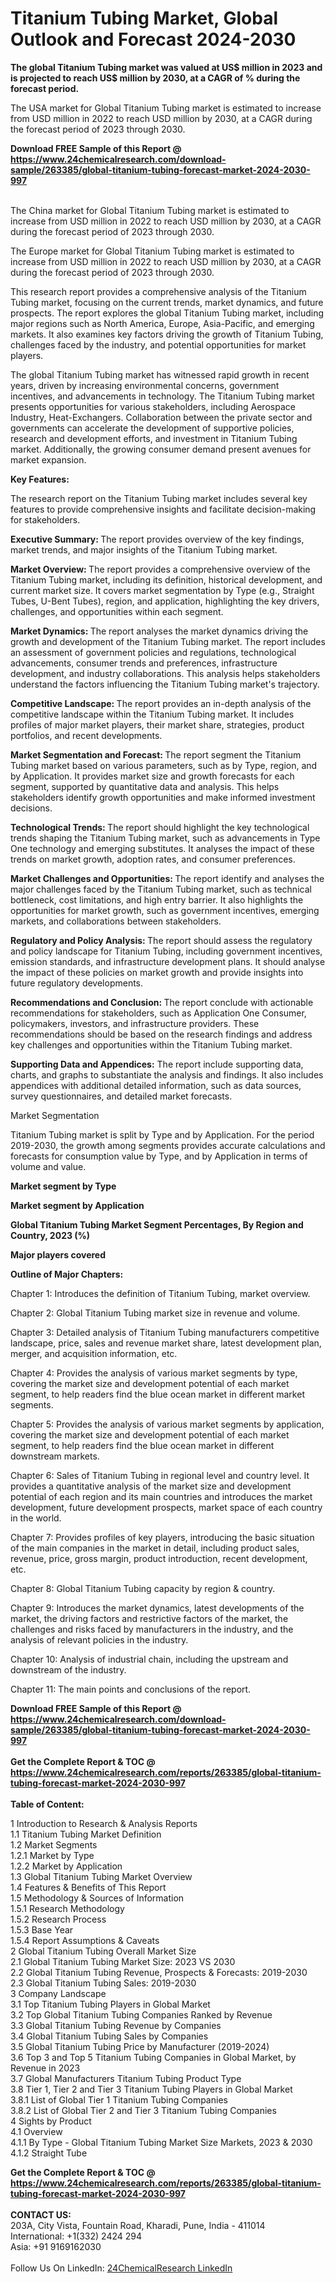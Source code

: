 <h1>Titanium Tubing Market, Global Outlook and Forecast 2024-2030</h1><p><strong>The global Titanium Tubing market was valued at US$ million in 2023 and is projected to reach US$ million by 2030, at a CAGR of % during the forecast period.</strong></p><p>
</p><p>The USA market for Global Titanium Tubing market is estimated to increase from USD million in 2022 to reach USD million by 2030, at a CAGR during the forecast period of 2023 through 2030.</p><div><b>Download FREE Sample of this Report @ 
            <a href="https://www.24chemicalresearch.com/download-sample/263385/global-titanium-tubing-forecast-market-2024-2030-997">
            https://www.24chemicalresearch.com/download-sample/263385/global-titanium-tubing-forecast-market-2024-2030-997</a></b></div><br><p>
</p><p>The China market for Global Titanium Tubing market is estimated to increase from USD million in 2022 to reach USD million by 2030, at a CAGR during the forecast period of 2023 through 2030.</p><p>
</p><p>The Europe market for Global Titanium Tubing market is estimated to increase from USD million in 2022 to reach USD million by 2030, at a CAGR during the forecast period of 2023 through 2030.</p><p>
</p><p>This research report provides a comprehensive analysis of the Titanium Tubing market, focusing on the current trends, market dynamics, and future prospects. The report explores the global Titanium Tubing market, including major regions such as North America, Europe, Asia-Pacific, and emerging markets. It also examines key factors driving the growth of Titanium Tubing, challenges faced by the industry, and potential opportunities for market players.</p><p>
The global Titanium Tubing market has witnessed rapid growth in recent years, driven by increasing environmental concerns, government incentives, and advancements in technology. The Titanium Tubing market presents opportunities for various stakeholders, including Aerospace Industry, Heat-Exchangers. Collaboration between the private sector and governments can accelerate the development of supportive policies, research and development efforts, and investment in Titanium Tubing market. Additionally, the growing consumer demand present avenues for market expansion.</p><p>
<strong>Key Features:</strong></p><p>
The research report on the Titanium Tubing market includes several key features to provide comprehensive insights and facilitate decision-making for stakeholders.</p><p>
<strong>Executive Summary: </strong>The report provides overview of the key findings, market trends, and major insights of the Titanium Tubing market.</p><p>
<strong>Market Overview: </strong>The report provides a comprehensive overview of the Titanium Tubing market, including its definition, historical development, and current market size. It covers market segmentation by Type (e.g., Straight Tubes, U-Bent Tubes), region, and application, highlighting the key drivers, challenges, and opportunities within each segment.</p><p>
<strong>Market Dynamics: </strong>The report analyses the market dynamics driving the growth and development of the Titanium Tubing market. The report includes an assessment of government policies and regulations, technological advancements, consumer trends and preferences, infrastructure development, and industry collaborations. This analysis helps stakeholders understand the factors influencing the Titanium Tubing market's trajectory.</p><p>
<strong>Competitive Landscape: </strong>The report provides an in-depth analysis of the competitive landscape within the Titanium Tubing market. It includes profiles of major market players, their market share, strategies, product portfolios, and recent developments.</p><p>
<strong>Market Segmentation and Forecast: </strong>The report segment the Titanium Tubing market based on various parameters, such as by Type, region, and by Application. It provides market size and growth forecasts for each segment, supported by quantitative data and analysis. This helps stakeholders identify growth opportunities and make informed investment decisions.</p><p>
<strong>Technological Trends: </strong>The report should highlight the key technological trends shaping the Titanium Tubing market, such as advancements in Type One technology and emerging substitutes. It analyses the impact of these trends on market growth, adoption rates, and consumer preferences.</p><p>
<strong>Market Challenges and Opportunities: </strong>The report identify and analyses the major challenges faced by the Titanium Tubing market, such as technical bottleneck, cost limitations, and high entry barrier. It also highlights the opportunities for market growth, such as government incentives, emerging markets, and collaborations between stakeholders.</p><p>
<strong>Regulatory and Policy Analysis: </strong>The report should assess the regulatory and policy landscape for Titanium Tubing, including government incentives, emission standards, and infrastructure development plans. It should analyse the impact of these policies on market growth and provide insights into future regulatory developments.</p><p>
<strong>Recommendations and Conclusion: </strong>The report conclude with actionable recommendations for stakeholders, such as Application One Consumer, policymakers, investors, and infrastructure providers. These recommendations should be based on the research findings and address key challenges and opportunities within the Titanium Tubing market.</p><p>
<strong>Supporting Data and Appendices:</strong> The report include supporting data, charts, and graphs to substantiate the analysis and findings. It also includes appendices with additional detailed information, such as data sources, survey questionnaires, and detailed market forecasts.</p><p>
Market Segmentation</p><p>
Titanium Tubing market is split by Type and by Application. For the period 2019-2030, the growth among segments provides accurate calculations and forecasts for consumption value by Type, and by Application in terms of volume and value.</p><p>
<strong>Market segment by Type</strong></p><p>
</p><p>
</p><p><strong>Market segment by Application</strong></p><p>
</p><p>
</p><p><strong>Global Titanium Tubing Market Segment Percentages, By Region and Country, 2023 (%)</strong></p><p>
</p><p>
</p><p><strong>Major players covered</strong></p><p>
</p><p>
</p><p><strong>Outline of Major Chapters:</strong></p><p>
Chapter 1: Introduces the definition of Titanium Tubing, market overview.</p><p>
Chapter 2: Global Titanium Tubing market size in revenue and volume.</p><p>
Chapter 3: Detailed analysis of Titanium Tubing manufacturers competitive landscape, price, sales and revenue market share, latest development plan, merger, and acquisition information, etc.</p><p>
Chapter 4: Provides the analysis of various market segments by type, covering the market size and development potential of each market segment, to help readers find the blue ocean market in different market segments.</p><p>
Chapter 5: Provides the analysis of various market segments by application, covering the market size and development potential of each market segment, to help readers find the blue ocean market in different downstream markets.</p><p>
Chapter 6: Sales of Titanium Tubing in regional level and country level. It provides a quantitative analysis of the market size and development potential of each region and its main countries and introduces the market development, future development prospects, market space of each country in the world.</p><p>
Chapter 7: Provides profiles of key players, introducing the basic situation of the main companies in the market in detail, including product sales, revenue, price, gross margin, product introduction, recent development, etc.</p><p>
Chapter 8: Global Titanium Tubing capacity by region &amp; country.</p><p>
Chapter 9: Introduces the market dynamics, latest developments of the market, the driving factors and restrictive factors of the market, the challenges and risks faced by manufacturers in the industry, and the analysis of relevant policies in the industry.</p><p>
Chapter 10: Analysis of industrial chain, including the upstream and downstream of the industry.</p><p>
Chapter 11: The main points and conclusions of the report.</p><div><b>Download FREE Sample of this Report @ 
            <a href="https://www.24chemicalresearch.com/download-sample/263385/global-titanium-tubing-forecast-market-2024-2030-997">
            https://www.24chemicalresearch.com/download-sample/263385/global-titanium-tubing-forecast-market-2024-2030-997</a></b></div><br><div><b>Get the Complete Report & TOC @ 
            <a href="https://www.24chemicalresearch.com/reports/263385/global-titanium-tubing-forecast-market-2024-2030-997">
            https://www.24chemicalresearch.com/reports/263385/global-titanium-tubing-forecast-market-2024-2030-997</a></b></div><br>
            <b>Table of Content:</b><p>1 Introduction to Research & Analysis Reports<br />
    1.1 Titanium Tubing Market Definition<br />
    1.2 Market Segments<br />
        1.2.1 Market by Type<br />
        1.2.2 Market by Application<br />
    1.3 Global Titanium Tubing Market Overview<br />
    1.4 Features & Benefits of This Report<br />
    1.5 Methodology & Sources of Information<br />
        1.5.1 Research Methodology<br />
        1.5.2 Research Process<br />
        1.5.3 Base Year<br />
        1.5.4 Report Assumptions & Caveats<br />
2 Global Titanium Tubing Overall Market Size<br />
    2.1 Global Titanium Tubing Market Size: 2023 VS 2030<br />
    2.2 Global Titanium Tubing Revenue, Prospects & Forecasts: 2019-2030<br />
    2.3 Global Titanium Tubing Sales: 2019-2030<br />
3 Company Landscape<br />
    3.1 Top Titanium Tubing Players in Global Market<br />
    3.2 Top Global Titanium Tubing Companies Ranked by Revenue<br />
    3.3 Global Titanium Tubing Revenue by Companies<br />
    3.4 Global Titanium Tubing Sales by Companies<br />
    3.5 Global Titanium Tubing Price by Manufacturer (2019-2024)<br />
    3.6 Top 3 and Top 5 Titanium Tubing Companies in Global Market, by Revenue in 2023<br />
    3.7 Global Manufacturers Titanium Tubing Product Type<br />
    3.8 Tier 1, Tier 2 and Tier 3 Titanium Tubing Players in Global Market<br />
        3.8.1 List of Global Tier 1 Titanium Tubing Companies<br />
        3.8.2 List of Global Tier 2 and Tier 3 Titanium Tubing Companies<br />
4 Sights by Product<br />
    4.1 Overview<br />
        4.1.1 By Type - Global Titanium Tubing Market Size Markets, 2023 & 2030<br />
        4.1.2 Straight Tube</p><div><b>Get the Complete Report & TOC @ 
            <a href="https://www.24chemicalresearch.com/reports/263385/global-titanium-tubing-forecast-market-2024-2030-997">
            https://www.24chemicalresearch.com/reports/263385/global-titanium-tubing-forecast-market-2024-2030-997</a></b></div><br><b>CONTACT US:</b><br>
            203A, City Vista, Fountain Road, Kharadi, Pune, India - 411014<br>
            International: +1(332) 2424 294<br>
            Asia: +91 9169162030 <br><br>
            Follow Us On LinkedIn: <a href="https://www.linkedin.com/company/24chemicalresearch/">24ChemicalResearch LinkedIn</a>